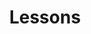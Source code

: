 ---
title: "Lessons"
permalink: /activities/lessons/
layout: category
author_profile: true
sidebar_main: true
toc_sticky: true
toc_ads : true
taxonomy: lesson
---